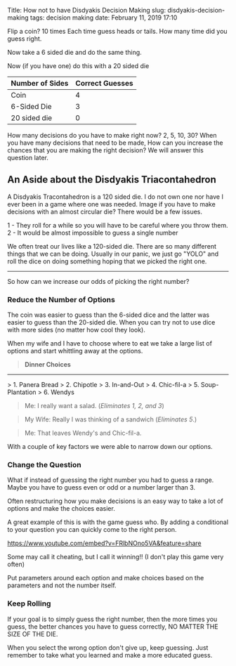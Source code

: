 Title: How not to have Disdyakis Decision Making
slug: disdyakis-decision-making
tags: decision making
date: February 11, 2019 17:10

Flip a coin? 10 times
Each time guess heads or tails. How many time did you guess right. 

Now take a 6 sided die and do the same thing. 

Now (if you have one) do this with a 20 sided die

| Number of Sides | Correct Guesses |
|---|---|
| Coin | 4 |
| 6-Sided Die | 3 |
| 20 sided die | 0 |

How many decisions do you have to make right now? 2, 5, 10, 30? When you have many decisions that need to be made, How can you increase the chances that you are making the right decision? We will answer this question later.

## An Aside about the Disdyakis Triacontahedron
A Disdyakis Tracontahedron is a 120 sided die. I do not own one nor have I ever been in a game where one was needed. Image if you have to make decisions with an almost circular die? There would be a few issues. 

1 - They roll for a while so you will have to be careful where you throw them.
2 - It would be almost impossible to guess a single number

We often treat our lives like a 120-sided die. There are so many different things that we can be doing. Usually in our panic, we just go "YOLO" and roll the dice on doing something hoping that we picked the right one.

<hr> 
So how can we increase our odds of picking the right number?

### Reduce the Number of Options
The coin was easier to guess than the 6-sided dice and the latter was easier to guess than the 20-sided die. When you can try not to use dice with more sides (no matter how cool they look). 

When my wife and I have to choose where to eat we take a large list of options and start whittling away at the options.


> **Dinner Choices**
<hr>
> 1. Panera Bread
> 2. Chipotle
> 3. In-and-Out
> 4. Chic-fil-a
> 5. Soup-Plantation
> 6. Wendys


> Me: I really want a salad.  (*Eliminates 1, 2, and 3*) 

> My Wife:  Really I was thinking of a sandwich (*Eliminates 5*.)

> Me: That leaves Wendy's and Chic-fil-a. 

With a couple of key factors we were able to narrow down our options. 

### Change the Question
What if instead of guessing the right number you had to guess a range. Maybe you have to guess even or odd or a number larger than 3.

Often restructuring how you make decisions is an easy way to take a lot of options and make the choices easier.

A great example of this is with the game guess who. By adding a conditional to your question you can quickly come to the right person.  

https://www.youtube.com/embed?v=FRlbNOno5VA&feature=share

Some may call it cheating, but I call it winning!! (I don't play this game very often)

Put parameters around each option and make choices based on the parameters and not the number itself. 

### Keep Rolling
If your goal is to simply guess the right number, then the more times you guess, the better chances you have to guess correctly, NO MATTER THE SIZE OF THE DIE. 

When you select the wrong option don't give up, keep guessing. Just remember to take what you learned and make a more educated guess. 
